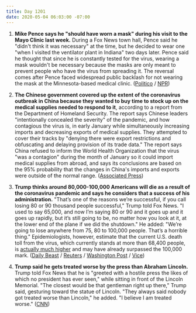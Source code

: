 ```yaml
---
title: Day 1201
date: 2020-05-04 06:03:00 -07:00
---
```


1. **Mike Pence says he "should have worn a mask" during his visit to the Mayo Clinic last week.** During a Fox News town hall, Pence said he "didn't think it was necessary" at the time, but he decided to wear one "when I visited the ventilator plant in Indiana" two days later. Pence said he thought that since he is constantly tested for the virus, wearing a mask wouldn't be necessary because the masks are only meant to prevent people who have the virus from spreading it. The reversal comes after Pence faced widespread public backlash for not wearing the mask at the Minnesota-based medical clinic. ([Politico](https://www.politico.com/news/2020/05/03/pence-should-have-worn-mask-mayo-clinic-233360) / [NPR](https://www.npr.org/sections/coronavirus-live-updates/2020/05/03/849856919/pence-i-should-have-worn-a-mask-when-visiting-the-mayo-clinic))

2. **The Chinese government covered up the extent of the coronavirus outbreak in China because they wanted to buy time to stock up on the medical supplies needed to respond to it**, according to a report from the Department of Homeland Security. The report says Chinese leaders "intentionally concealed the severity" of the pandemic, and how contagious the virus is, in early January while simultaneously increasing imports and decreasing exports of medical supplies. They attempted to cover their tracks by "denying there were export restrictions and obfuscating and delaying provision of its trade data." The report says China refused to inform the World Health Organization that the virus "was a contagion" during the month of January so it could import medical supplies from abroad, and says its conclusions are based on the 95% probability that the changes in China's imports and exports were outside of the normal range. ([Associated Press](https://apnews.com/bf685dcf52125be54e030834ab7062a8))

3. **Trump thinks around 80,000-100,000 Americans will die as a result of the coronavirus pandemic and says he considers that a success of his administration.** "That’s one of the reasons we’re successful, if you call losing 80 or 90 thousand people successful," Trump told Fox News. "I used to say 65,000, and now I’m saying 80 or 90 and it goes up and it goes up rapidly, but it’s still going to be, no matter how you look at it, at the lower end of the plane if we did the shutdown." He added: "We’re going to lose anywhere from 75, 80 to 100,000 people. That’s a horrible thing." Epidemiologists, however, estimate that the current U.S. death toll from the virus, which currently stands at more than 68,400 people, is [actually much higher](https://www.washingtonpost.com/investigations/2020/05/02/excess-deaths-during-covid-19/?arc404=true) and may have already surpassed the 100,000 mark. ([Daily Beast](https://www.thedailybeast.com/trump-says-80-90000-americans-will-die-calls-that-a-success?via=mobile&source=Reddit) / [Reuters](https://www.reuters.com/article/us-health-coronavirus-trump-townhall-idUSKBN22F0VB) / [Washington Post](https://www.washingtonpost.com/investigations/2020/05/02/excess-deaths-during-covid-19/?arc404=true) / [Vice](https://www.vice.com/en_us/article/m7qm8x/trump-says-americas-coronavirus-death-toll-could-hit-100000-experts-say-it-already-has))

4. **Trump said he gets treated worse by the press than Abraham Lincoln.** Trump told Fox News that he is "greeted with a hostile press the likes of which no president has ever seen," while sitting in front of the Lincoln Memorial. "The closest would be that gentleman right up there," Trump said, gesturing toward the statue of Lincoln. "They always said nobody got treated worse than Lincoln," he added. "I believe I am treated worse." ([CNN](https://www.cnn.com/2020/05/04/politics/trump-lincoln-press-treatment-deaths/index.html))